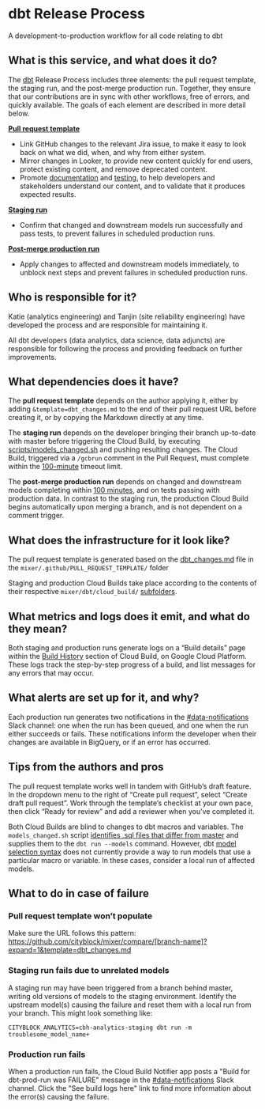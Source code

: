 # dbt Release Process
A development-to-production workflow for all code relating to dbt

## What is this service, and what does it do?
The [dbt](https://www.getdbt.com/) Release Process includes three elements: the pull request template, the staging run, and the post-merge production run. Together, they ensure that our contributions are in sync with other workflows, free of errors, and quickly available. The goals of each element are described in more detail below.

**[Pull request template](https://github.com/cityblock/mixer/blob/master/.github/PULL_REQUEST_TEMPLATE/dbt_changes.md)**
- Link GitHub changes to the relevant Jira issue, to make it easy to look back on what we did, when, and why from either system.
- Mirror changes in Looker, to provide new content quickly for end users, protect existing content, and remove deprecated content.
- Promote [documentation](https://docs.google.com/document/d/1VJExICS3xIRm08kgQxNI_7aIcJy-gW7KQkD79IZ-nb8/edit#heading=h.7tcr8psbnir7) and [testing](https://docs.google.com/document/d/1fbZuuoB_8SQQFzkSuZsXUa9MPWenKO-QbcGhVXDH49k/edit), to help developers and stakeholders understand our content, and to validate that it produces expected results.

**[Staging run](https://github.com/cityblock/mixer/tree/master/dbt/cloud_build/staging)**
- Confirm that changed and downstream models run successfully and pass tests, to prevent failures in scheduled production runs.

**[Post-merge production run](https://github.com/cityblock/mixer/tree/master/dbt/cloud_build/prod)**
- Apply changes to affected and downstream models immediately, to unblock next steps and prevent failures in scheduled production runs.

## Who is responsible for it?
Katie (analytics engineering) and Tanjin (site reliability engineering) have developed the process and are responsible for maintaining it.

All dbt developers (data analytics, data science, data adjuncts) are responsible for following the process and providing feedback on further improvements.

## What dependencies does it have?
The **pull request template** depends on the author applying it, either by adding `&template=dbt_changes.md` to the end of their pull request URL before creating it, or by copying the Markdown directly at any time.

The **staging run** depends on the developer bringing their branch up-to-date with master before triggering the Cloud Build, by executing [scripts/models_changed.sh](https://github.com/cityblock/mixer/blob/master/dbt/scripts/models_changed.sh) and pushing resulting changes. The Cloud Build, triggered via a `/gcbrun` comment in the Pull Request, must complete within the [100-minute](https://github.com/cityblock/mixer/blob/master/dbt/cloud_build/staging/cloudbuild.yaml#L60) timeout limit.

The **post-merge production run** depends on changed and downstream models completing within [100 minutes](https://github.com/cityblock/mixer/blob/master/dbt/cloud_build/prod/cloudbuild.yaml#L66), and on tests passing with production data. In contrast to the staging run, the production Cloud Build begins automatically upon merging a branch, and is not dependent on a comment trigger.

## What does the infrastructure for it look like?
The pull request template is generated based on the [dbt_changes.md](https://github.com/cityblock/mixer/blob/master/.github/PULL_REQUEST_TEMPLATE/dbt_changes.md) file in the `mixer/.github/PULL_REQUEST_TEMPLATE/` folder

Staging and production Cloud Builds take place according to the contents of their respective `mixer/dbt/cloud_build/` [subfolders](https://github.com/cityblock/mixer/tree/master/dbt/cloud_build).

## What metrics and logs does it emit, and what do they mean?
Both staging and production runs generate logs on a “Build details” page within the [Build History](https://console.cloud.google.com/cloud-build/builds?project=cityblock-data) section of Cloud Build, on Google Cloud Platform. These logs track the step-by-step progress of a build, and list messages for any errors that may occur.

## What alerts are set up for it, and why?
Each production run generates two notifications in the [#data-notifications](https://cityblockhealth.slack.com/archives/C012WE5USF8) Slack channel: one when the run has been queued, and one when the run either succeeds or fails. These notifications inform the developer when their changes are available in BigQuery, or if an error has occurred.

## Tips from the authors and pros
The pull request template works well in tandem with GitHub’s draft feature. In the dropdown menu to the right of “Create pull request”, select “Create draft pull request”.  Work through the template’s checklist at your own pace, then click “Ready for review” and add a reviewer when you’ve completed it.

Both Cloud Builds are blind to changes to dbt macros and variables. The `models_changed.sh` script [identifies .sql files that differ from master](https://github.com/cityblock/mixer/blob/master/dbt/scripts/models_changed.sh#L10) and supplies them to the `dbt run --models` command. However, dbt [model selection syntax](https://docs.getdbt.com/reference/model-selection-syntax/) does not currently provide a way to run models that use a particular macro or variable. In these cases, consider a local run of affected models.

## What to do in case of failure
### Pull request template won’t populate
Make sure the URL follows this pattern:
https://github.com/cityblock/mixer/compare/[branch-name]?expand=1&template=dbt_changes.md

### Staging run fails due to unrelated models
A staging run may have been triggered from a branch behind master, writing old versions of models to the staging environment. Identify the upstream model(s) causing the failure and reset them with a local run from your branch. This might look something like:

`CITYBLOCK_ANALYTICS=cbh-analytics-staging dbt run -m troublesome_model_name+`

### Production run fails
When a production run fails, the Cloud Build Notifier app posts a "Build for dbt-prod-run was FAILURE" message in the [#data-notifications](https://cityblockhealth.slack.com/archives/C012WE5USF8) Slack channel. Click the "See build logs here" link to find more information about the error(s) causing the failure.
